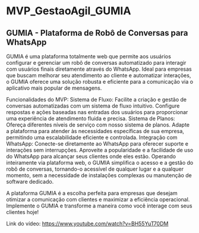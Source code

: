 # MVP_GestaoAgil_GUMIA

## GUMIA - Plataforma de Robô de Conversas para WhatsApp
GUMIA é uma plataforma totalmente web que permite aos usuários configurar e gerenciar um robô de conversas automatizado para interagir com usuários finais diretamente através do WhatsApp. Ideal para empresas que buscam melhorar seu atendimento ao cliente e automatizar interações, o GUMIA oferece uma solução robusta e eficiente para a comunicação via o aplicativo mais popular de mensagens.

Funcionalidades do MVP:
Sistema de Fluxo: Facilite a criação e gestão de conversas automatizadas com um sistema de fluxo intuitivo. Configure respostas e ações baseadas nas entradas dos usuários para proporcionar uma experiência de atendimento fluida e precisa.
Sistema de Planos: Ofereça diferentes níveis de serviço com nosso sistema de planos. Adapte a plataforma para atender às necessidades específicas de sua empresa, permitindo uma escalabilidade eficiente e controlada.
Integração com WhatsApp: Conecte-se diretamente ao WhatsApp para oferecer suporte e interações sem interrupções. Aproveite a popularidade e a facilidade de uso do WhatsApp para alcançar seus clientes onde eles estão.
Operando inteiramente via plataforma web, o GUMIA simplifica o acesso e a gestão do robô de conversas, tornando-o acessível de qualquer lugar e a qualquer momento, sem a necessidade de instalações complexas ou manutenção de software dedicado.

A plataforma GUMIA é a escolha perfeita para empresas que desejam otimizar a comunicação com clientes e maximizar a eficiência operacional. Implemente o GUMIA e transforme a maneira como você interage com seus clientes hoje!

Link do vídeo: https://www.youtube.com/watch?v=BH55YuT70DM
